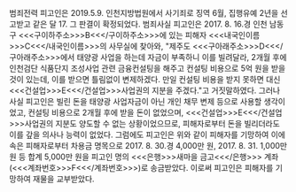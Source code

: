 범죄전력
피고인은 2019.5.9. 인천지방법원에서 사기죄로 징역 6월, 집행유예 2년을 선고받고 같은 달 17. 그 판결이 확정되었다.
범죄사실
피고인은 2017. 8. 16.경 인천 남동구 <<<구이하주소>>>B<<</구이하주소>>>에 있는 피해자 <<<내국인이름>>>C<<</내국인이름>>>의 사무실에 찾아와, "제주도 <<<구아래주소>>>D<<</구아래주소>>>에서 태양광 사업을 하는데 자금이 부족하니 이를 빌려달라, 2개월 후에 인천검단 식품단지 조성사업 관련 금융컨설팅을 해주고 컨설팅 비용으로 5억 원을 받을 것이 있는데, 이를 받으면 틀림없이 변제하겠다. 만일 컨설팅 비용을 받지 못하면 대신 <<<건설업>>>E<<</건설업>>>사업권의 지분을 주겠다."고 거짓말하였다.
그러나 사실 피고인은 빌린 돈을 태양광 사업자금이 아닌 개인 채무 변제 등으로 사용할 생각이었고, 컨설팅 비용으로 2개월 후에 받을 돈이 없었으며, <<<건설업>>>E<<</건설업>>>사업권의 지분도 양도할 수 없는 상황이었으므로, 피해자로부터 돈을 빌리더라도 이를 갚을 의사나 능력이 없었다.
그럼에도 피고인은 위와 같이 피해자를 기망하여 이에 속은 피해자로부터 차용금 명목으로 2017. 8. 30.경 4,000만 원, 2017. 8. 31. 1,000만 원 등 합계 5,000만 원을 피고인 명의 <<<은행>>>새마을 금고<<</은행>>> 계좌(<<<계좌번호>>>F<<</계좌번호>>>)로 송금받았다.
이로써 피고인은 피해자를 기망하여 재물을 교부받았다.